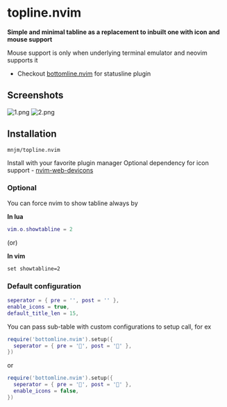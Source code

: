 # topline.nvim

**Simple and minimal tabline as a replacement to inbuilt one with icon and mouse support**

Mouse support is only when underlying terminal emulator and neovim supports it

- Checkout [bottomline.nvim](https://github.com/mnjm/bottomline.nvim) for statusline plugin

## Screenshots

![1.png](./demo-imgs/1.png)
![2.png](./demo-imgs/2.png)

## Installation

```
mnjm/topline.nvim
```
Install with your favorite plugin manager
Optional dependency for icon support - [nvim-web-devicons](https://github.com/nvim-tree/nvim-web-devicons)

### Optional

You can force nvim to show tabline always by 

**In lua**
```lua
vim.o.showtabline = 2
```
(or)

**In vim**
```vim
set showtabline=2
```

### Default configuration

```lua
seperator = { pre = '', post = '' },
enable_icons = true,
default_title_len = 15,
```
You can pass sub-table with custom configurations to setup call, for ex

```lua
require('bottomline.nvim').setup({
  seperator = { pre = '', post = '' },
})
```
or

```lua
require('bottomline.nvim').setup({
  seperator = { pre = '', post = '' },
  enable_icons = false,
})
```
